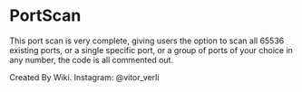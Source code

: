 # PortScan
 This port scan is very complete, giving users the option to scan all 65536 existing ports, or a single specific port, 
or a group of ports of your choice in any number, the code is all commented out.

Created By Wiki. Instagram: @vitor_verli
